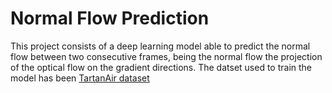 # Normal Flow Prediction
This project consists of a deep learning model able to predict the normal flow between two consecutive frames, being the normal flow the projection of the optical flow on the gradient directions. The datset used to train the model has been [TartanAir dataset](https://theairlab.org/tartanair-dataset/)

